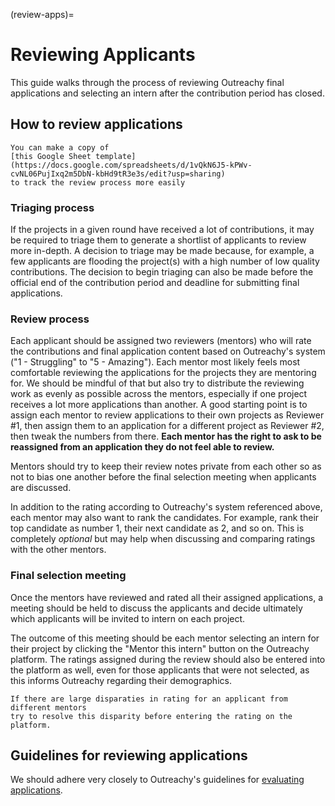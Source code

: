 (review-apps)=
# Reviewing Applicants

This guide walks through the process of reviewing Outreachy final applications
and selecting an intern after the contribution period has closed.

## How to review applications

```{tip}
You can make a copy of
[this Google Sheet template](https://docs.google.com/spreadsheets/d/1vQkN6J5-kPWv-cvNL06PujIxq2m5DbN-kbHd9tR3e3s/edit?usp=sharing)
to track the review process more easily
```

### Triaging process

If the projects in a given round have received a lot of contributions, it may be
required to triage them to generate a shortlist of applicants to review more
in-depth. A decision to triage may be made because, for example, a few applicants
are flooding the project(s) with a high number of low quality contributions.
The decision to begin triaging can also be made before the official end of the
contribution period and deadline for submitting final applications.

### Review process

Each applicant should be assigned two reviewers (mentors) who will rate the
contributions and final application content based on Outreachy's system
("1 - Struggling" to "5 - Amazing"). Each mentor most likely feels most
comfortable reviewing the applications for the projects they are mentoring for.
We should be mindful of that but also try to distribute the reviewing work as
evenly as possible across the mentors, especially if one project receives a lot
more applications than another. A good starting point is to assign each mentor to
review applications to their own projects as Reviewer #1, then assign them to an
application for a different project as Reviewer #2, then tweak the numbers from
there. **Each mentor has the right to ask to be reassigned from an application
they do not feel able to review.**

Mentors should try to keep their review notes private from each other so as not
to bias one another before the final selection meeting when applicants are
discussed.

In addition to the rating according to Outreachy's system referenced above,
each mentor may also want to rank the candidates. For example, rank their top
candidate as number 1, their next candidate as 2, and so on. This is completely
_optional_ but may help when discussing and comparing ratings with the other
mentors.

### Final selection meeting

Once the mentors have reviewed and rated all their assigned applications, a
meeting should be held to discuss the applicants and decide ultimately which
applicants will be invited to intern on each project.

The outcome of this meeting should be each mentor selecting an intern for their
project by clicking the "Mentor this intern" button on the Outreachy platform.
The ratings assigned during the review should also be entered into the platform
as well, even for those applicants that were not selected, as this informs
Outreachy regarding their demographics.

```{note}
If there are large disparaties in rating for an applicant from different mentors
try to resolve this disparity before entering the rating on the platform.
```

## Guidelines for reviewing applications

We should adhere very closely to Outreachy's guidelines for
[evaluating applications](https://www.outreachy.org/docs/applicant/#contribution-evaluation).
